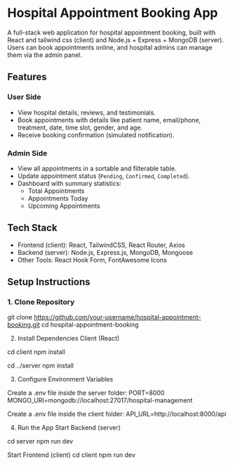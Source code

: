 # Hospital Appointment Booking App

A full-stack web application for hospital appointment booking, built with React and tailwind css (client) and Node.js + Express + MongoDB (server).  
Users can book appointments online, and hospital admins can manage them via the admin panel.


## Features
### User Side
- View hospital details, reviews, and testimonials.
- Book appointments with details like patient name, email/phone, treatment, date, time slot, gender, and age.
- Receive booking confirmation (simulated notification).

### Admin Side
- View all appointments in a sortable and filterable table.
- Update appointment status (`Pending`, `Confirmed`, `Completed`).
- Dashboard with summary statistics:
  - Total Appointments
  - Appointments Today
  - Upcoming Appointments



## Tech Stack
- Frontend (client): React, TailwindCSS, React Router, Axios  
- Backend (server): Node.js, Express.js, MongoDB, Mongoose  
- Other Tools: React Hook Form, FontAwesome Icons  


##  Setup Instructions

### 1. Clone Repository

git clone https://github.com/your-username/hospital-appointment-booking.git
cd hospital-appointment-booking

2. Install Dependencies
Client (React)

cd client
npm install

cd ../server
npm install

3. Configure Environment Variables

Create a .env file inside the server folder:
PORT=8000
MONGO_URI=mongodb://localhost:27017/hospital-management

Create a .env file inside the client folder:
API_URL=http://localhost:8000/api

4. Run the App
Start Backend (server)

cd server
npm run dev

Start Frontend (client)
cd client
npm run dev
